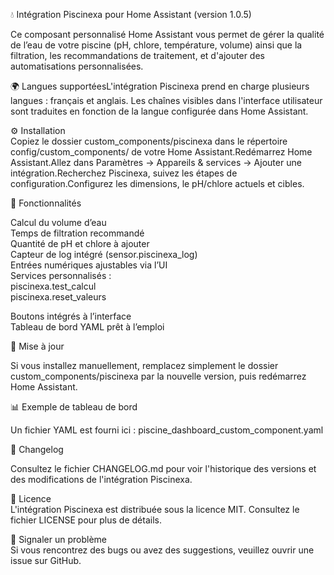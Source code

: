 💧 Intégration Piscinexa pour Home Assistant (version 1.0.5)

Ce composant personnalisé Home Assistant vous permet de gérer la qualité de l’eau de votre piscine (pH, chlore, température, volume) ainsi que la filtration, les recommandations de traitement, et d'ajouter des automatisations personnalisées.

🌍 Langues supportéesL'intégration Piscinexa prend en charge plusieurs langues : français et anglais. Les chaînes visibles dans l'interface utilisateur sont traduites en fonction de la langue configurée dans Home Assistant.

⚙️ Installation  
Copiez le dossier custom_components/piscinexa dans le répertoire config/custom_components/ de votre Home Assistant.Redémarrez Home Assistant.Allez dans Paramètres → Appareils & services → Ajouter une intégration.Recherchez Piscinexa, suivez les étapes de configuration.Configurez les dimensions, le pH/chlore actuels et cibles.

🧪 Fonctionnalités  

Calcul du volume d’eau  
Temps de filtration recommandé  
Quantité de pH et chlore à ajouter  
Capteur de log intégré (sensor.piscinexa_log)  
Entrées numériques ajustables via l’UI  
Services personnalisés :  
piscinexa.test_calcul  
piscinexa.reset_valeurs


Boutons intégrés à l’interface  
Tableau de bord YAML prêt à l’emploi

🔄 Mise à jour  

Si vous installez manuellement, remplacez simplement le dossier custom_components/piscinexa par la nouvelle version, puis redémarrez Home Assistant.

📊 Exemple de tableau de bord  

Un fichier YAML est fourni ici : piscine_dashboard_custom_component.yaml

📜 Changelog  

Consultez le fichier CHANGELOG.md pour voir l'historique des versions et des modifications de l'intégration Piscinexa.

📄 Licence  
L'intégration Piscinexa est distribuée sous la licence MIT. Consultez le fichier LICENSE pour plus de détails.

🐞 Signaler un problème  
Si vous rencontrez des bugs ou avez des suggestions, veuillez ouvrir une issue sur GitHub.
